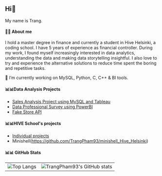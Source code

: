 ## Hi👋

<!--
**TrangPham93/TrangPham93** is a ✨ _special_ ✨ repository because its `README.md` (this file) appears on your GitHub profile.

- 🔭 I’m currently working on ...
- 🌱 I’m currently learning ...
- 👯 I’m looking to collaborate on ...
- 🤔 I’m looking for help with ...
- 💬 Ask me about ...
- 📫 How to reach me: ...
- 😄 Pronouns: ...
- ⚡ Fun fact: ...
-->
My name is Trang.

#### 🪪🪪 About me
I hold a master degree in finance and currently a student in Hive Helsinki, a coding school.
I have 5 years of experience as financial controller. 
During my work, I found myself increasingly interested in data analytics, understanding the data and making data storytelling insightful. I also love to try and experience the alternative solutions to reduce time spent the boring and repetitive tasks.

🔭 I’m currently working on MySQL, Python, C, C++ & BI tools.

#### 📊📊Data Analysis Projects
- [Sales Analysis Project using MySQL and Tableau](https://github.com/TrangPham93/Sales_Analysis_Portfolio_MySQL_Tableau.git)
- [Data Professional Survey using PowerBI](https://github.com/TrangPham93/Data_Professional_Survey_Power_BI.git)
- [Fake Store API](https://github.com/TrangPham93/Fake-Store-API)

#### 📊📊HIVE School's projects
- [Individual projects](https://github.com/TrangPham93/Hive_Helsinki.git)
- Minishell(https://github.com/TrangPham93/minishell_Hive_Helsinki)

#### :bar_chart::bar_chart: GitHub Stats

| | |
| --- | --- |
| ![Top Langs](https://github-readme-stats.vercel.app/api/top-langs/?username=TrangPham93&layout=compact&theme=dark) | ![TrangPham93's GitHub stats](https://github-readme-stats.vercel.app/api?username=TrangPham93&show_icons=true&theme=dark) |


  <!--
    [![Anurag's GitHub stats](https://github-readme-stats.vercel.app/api?username=TrangPham93)](https://github.com/TrangPham93/github-readme-stats)
  | ![Top Langs](https://github-readme-stats.vercel.app/api/top-langs/?username=TrangPham93&layout=compact&theme=dark) | ![TrangPham93's GitHub stats](https://github-readme-stats.vercel.app/api?username=TrangPham93&show_icons=true&theme=dark) |

[![GitHub Streak](https://streak-stats.demolab.com?user=TrangPham93)](https://git.io/streak-stats)
-->
